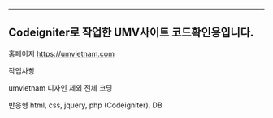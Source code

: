 ----------------------------------------------------------
Codeigniter로 작업한 UMV사이트 코드확인용입니다.
----------------------------------------------------------

홈페이지
https://umvietnam.com

작업사항

umvietnam 디자인 제외 전체 코딩

반응형 html, css, jquery, php (Codeigniter), DB
